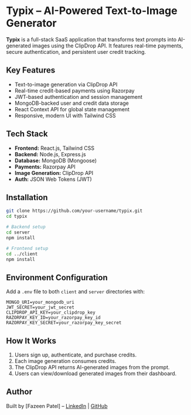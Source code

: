 # Typix – AI-Powered Text-to-Image Generator

**Typix** is a full-stack SaaS application that transforms text prompts into AI-generated images using the ClipDrop API. It features real-time payments, secure authentication, and persistent user credit tracking.

## Key Features

- Text-to-image generation via ClipDrop API
- Real-time credit-based payments using Razorpay
- JWT-based authentication and session management
- MongoDB-backed user and credit data storage
- React Context API for global state management
- Responsive, modern UI with Tailwind CSS

## Tech Stack

- **Frontend:** React.js, Tailwind CSS
- **Backend:** Node.js, Express.js
- **Database:** MongoDB (Mongoose)
- **Payments:** Razorpay API
- **Image Generation:** ClipDrop API
- **Auth:** JSON Web Tokens (JWT)

## Installation

```bash
git clone https://github.com/your-username/typix.git
cd typix

# Backend setup
cd server
npm install

# Frontend setup
cd ../client
npm install
````

## Environment Configuration

Add a `.env` file to both `client` and `server` directories with:

```env
MONGO_URI=your_mongodb_uri
JWT_SECRET=your_jwt_secret
CLIPDROP_API_KEY=your_clipdrop_key
RAZORPAY_KEY_ID=your_razorpay_key_id
RAZORPAY_KEY_SECRET=your_razorpay_key_secret
```

## How It Works

1. Users sign up, authenticate, and purchase credits.
2. Each image generation consumes credits.
3. The ClipDrop API returns AI-generated images from the prompt.
4. Users can view/download generated images from their dashboard.


## Author

Built by \[Fazeen Patel] – [LinkedIn](https://www.linkedin.com/in/fazeen-patel/) | [GitHub](https://github.com/Fazeenp)
